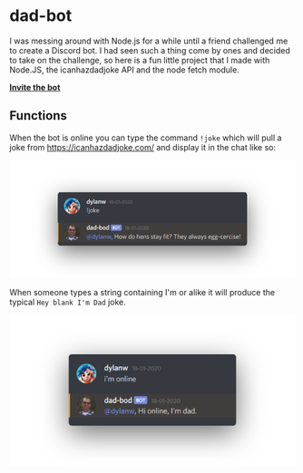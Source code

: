 # dad-bot
 I was messing around with Node.js for a while until a friend challenged me to create a Discord bot. I had seen such a thing come by ones and decided to take on the challenge, so here is a fun little project that I made with Node.JS, the icanhazdadjoke API and the node fetch module.
 
**[Invite the bot](https://discord.com/oauth2/authorize?client_id=655543688658944011&scope=bot&permissions=3072)**
 
## Functions
 When the bot is online you can type the command `!joke` which will pull a joke from https://icanhazdadjoke.com/ and display it in the chat like so:
 
 ![joke](img/joke.png)

 When someone types a string containing I'm or alike it will produce the typical `Hey blank I'm Dad` joke.
 
 ![im](img/im.png)
